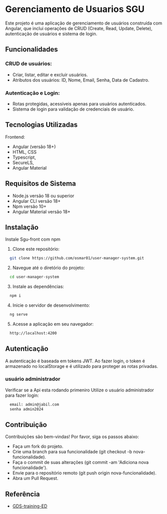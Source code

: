 # Gerenciamento de Usuarios SGU

Este projeto é uma aplicação de gerenciamento de usuários construída com Angular, que inclui operações de CRUD (Create, Read, Update, Delete), autenticação de usuários e sistema de login.

## Funcionalidades

### CRUD de usuários:
- Criar, listar, editar e excluir usuários.
- Atributos dos usuários: ID, Nome, Email, Senha, Data de Cadastro.
### Autenticação e Login:
- Rotas protegidas, acessíveis apenas para usuários autenticados.
- Sistema de login para validação de credenciais de usuário.

## Tecnologias Utilizadas
Frontend:
- Angular (versão 18+)
- HTML, CSS
- Typescript,
- SecureLS,
- Angular Material

## Requisitos de Sistema
- Node.js versão 18 ou superior
- Angular CLI versão 18+
- Npm versão 10+
- Angular Material versão 18+

## Instalação

Instale Sgu-front com npm

1. Clone este repositório:
```bash
  git clone https://github.com/osmar01/user-manager-system.git
```
2. Navegue até o diretório do projeto:
```bash
  cd user-manager-system
```
3. Instale as dependências:
```bash
  npm i
```
4. Inicie o servidor de desenvolvimento:
```bash
  ng serve
```
5. Acesse a aplicação em seu navegador:
```bash
  http://localhost:4200
```

## Autenticação
A autenticação é baseada em tokens JWT.
Ao fazer login, o token é armazenado no localStorage e é utilizado para proteger as rotas privadas.

### usuário administrador
Verificar se a Api esta rodando primeniro
Utilize o usuário administrador para fazer login:
```bash
  email: admin@jabil.com
  senha admin2024
```

## Contribuição
Contribuições são bem-vindas! Por favor, siga os passos abaixo:

- Faça um fork do projeto.
- Crie uma branch para sua funcionalidade (git checkout -b nova-funcionalidade).
- Faça o commit de suas alterações (git commit -am 'Adiciona nova funcionalidade').
- Envie para o repositório remoto (git push origin nova-funcionalidade).
- Abra um Pull Request.


## Referência

 - [GDS-training-ED](https://github.com/osmar01/GDS-training-ED.git)